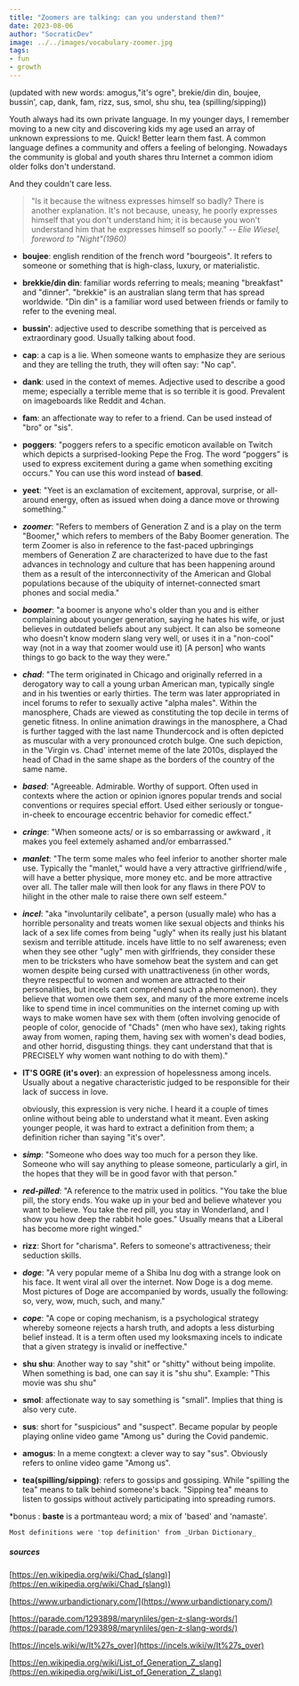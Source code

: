 ```yaml
---
title: "Zoomers are talking: can you understand them?"
date: 2023-08-06
author: "SocraticDev"
image: ../../images/vocabulary-zoomer.jpg
tags:
- fun
- growth
---
```

(updated with new words: amogus,"it's ogre", brekie/din din, boujee, bussin', cap,
dank, fam, rizz, sus, smol, shu shu, tea (spilling/sipping)) 
 
Youth always had its own private language. In my younger days, I remember moving to a new city and discovering kids my age used an array of unknown expressions to me. Quick! Better learn them fast. A common language defines a community and offers a feeling of belonging. Nowadays the community is global and youth shares thru Internet a common idiom older folks don't understand. 

And they couldn't care less.

> "Is it because the witness expresses himself so badly? There is another explanation. It's not because, uneasy, he poorly expresses himself that you don't understand him; it is because you won't understand him that he expresses himself so poorly."
> <cite>-- Elie Wiesel, foreword to "Night"(1960)</cite>

- __boujee__: english rendition of the french word "bourgeois". It refers to
  someone or something that is high-class, luxury, or materialistic.

- __brekkie/din din__: familiar words referring to meals; meaning "breakfast" and "dinner".
  "brekkie" is an australian slang term that has spread worldwide. "Din din" is
  a familiar word used between friends or family to refer to the evening meal.

- __bussin'__: adjective used to describe something that is perceived as
  extraordinary good. Usually talking about food.

- __cap__: a cap is a lie.  When someone wants to emphasize they are serious
  and they are telling the truth, they will often say: "No cap".

- __dank__: used in the context of memes. Adjective used to describe a good
  meme; especially a terrible meme that is so terrible it is good. Prevalent on
  imageboards like Reddit and 4chan.

- __fam__: an affectionate way to refer to a friend. Can be used instead of
  "bro" or "sis".

- __poggers__: "poggers refers to a specific emoticon available on Twitch which depicts a surprised-looking Pepe the Frog. The word “poggers” is used to express excitement during a game when something exciting occurs." You can use this word instead of __based__.

- __yeet__: "Yeet is an exclamation of excitement, approval, surprise, or all-around energy, often as issued when doing a dance move or throwing something."

- ___zoomer___: "Refers to members of Generation Z and is a play on the term "Boomer," which refers to members of the Baby Boomer generation. The term Zoomer is also in reference to the fast-paced upbringings members of Generation Z are characterized to have due to the fast advances in technology and culture that has been happening around them as a result of the interconnectivity of the American and Global populations because of the ubiquity of internet-connected smart phones and social media."

- ___boomer___: "a boomer is anyone who's older than you and is either complaining about younger generation, saying he hates his wife, or just believes in outdated beliefs about any subject. It can also be someone who doesn't know modern slang very well, or uses it in a "non-cool" way (not in a way that zoomer would use it) [A person] who wants things to go back to the way they were."

- ___chad___: "The term originated in Chicago and originally referred in a derogatory way to call a young urban American man, typically single and in his twenties or early thirties. The term was later appropriated in incel forums to refer to sexually active "alpha males". Within the manosphere, Chads are viewed as constituting the top decile in terms of genetic fitness. In online animation drawings in the manosphere, a Chad is further tagged with the last name Thundercock and is often depicted as muscular with a very pronounced crotch bulge. One such depiction, in the 'Virgin vs. Chad' internet meme of the late 2010s, displayed the head of Chad in the same shape as the borders of the country of the same name.

- ___based___: "Agreeable. Admirable. Worthy of support. Often used in contexts where the action or opinion ignores popular trends and social conventions or requires special effort. Used either seriously or tongue-in-cheek to encourage eccentric behavior for comedic effect."

- ___cringe___: "When someone acts/ or is so embarrassing or awkward , it makes you feel extemely ashamed and/or embarrassed."

- ___manlet___: "The term some males who feel inferior to another shorter male use. Typically the "manlet," would have a very attractive girlfriend/wife , will have a better physique, more money etc. and be more attractive over all. The taller male will then look for any flaws in there POV to hilight in the other male to raise there own self esteem."

- ___incel___: "aka "involuntarily celibate", a person (usually male) who has a horrible personality and treats women like sexual objects and thinks his lack of a sex life comes from being "ugly" when its really just his blatant sexism and terrible attitude. incels have little to no self awareness; even when they see other "ugly" men with girlfriends, they consider these men to be tricksters who have somehow beat the system and can get women despite being cursed with unattractiveness (in other words, theyre respectful to women and women are attracted to their personalities, but incels cant comprehend such a phenomenon). they believe that women owe them sex, and many of the more extreme incels like to spend time in incel communities on the internet coming up with ways to make women have sex with them (often involving genocide of people of color, genocide of "Chads" (men who have sex), taking rights away from women, raping them, having sex with women's dead bodies, and other horrid, disgusting things. they cant understand that that is PRECISELY why women want nothing to do with them)."

- __IT'S OGRE (it's over)__: an expression of hopelessness among incels. Usually
  about a negative characteristic judged to be responsible for their lack of
  success in love.

  obviously, this expression is very niche. I heard it a couple of times online
  without being able to understand what it meant. Even asking younger people,
  it was hard to extract a definition from them; a definition richer than
  saying "it's over".

- ___simp___: "Someone who does way too much for a person they like. Someone who will say anything to please someone, particularly a girl, in the hopes that they will be in good favor with that person."

- ___red-pilled___: "A reference to the matrix used in politics. "You take the blue pill, the story ends. You wake up in your bed and believe whatever you want to believe. You take the red pill, you stay in Wonderland, and I show you how deep the rabbit hole goes." Usually means that a Liberal has become more right winged."

- __rizz__: Short for "charisma". Refers to someone's attractiveness; their
  seduction skills.

- ___doge___: "A very popular meme of a Shiba Inu dog with a strange look on his face. It went viral all over the internet. Now Doge is a dog meme. Most pictures of Doge are accompanied by words, usually the following: so, very, wow, much, such, and many."

- ___cope___: "A cope or coping mechanism, is a psychological strategy whereby someone rejects a harsh truth, and adopts a less disturbing belief instead. It is a term often used my looksmaxing incels to indicate that a given strategy is invalid or ineffective."

- __shu shu__: Another way to say "shit" or "shitty" without being impolite.
  When something is bad, one can say it is "shu shu". Example: "This movie was
  shu shu"

- __smol__: affectionate way to say something is "small". Implies that thing is
  also very cute.  

- __sus__: short for "suspicious" and "suspect". Became popular by people
  playing online video game "Among us" during the Covid pandemic.

- __amogus__: In a meme congtext: a clever way to say "sus". Obviously refers to online video game "Among us".

- __tea(spilling/sipping)__: refers to gossips and gossiping. While "spilling
  the tea" means to talk behind someone's back. "Sipping tea" means to listen
  to gossips without actively participating into spreading rumors. 

*bonus : __baste__ is a portmanteau word; a mix of 'based' and 'namaste'.

``Most definitions were 'top definition' from _Urban Dictionary_``

##### sources

[https://en.wikipedia.org/wiki/Chad_(slang)](https://en.wikipedia.org/wiki/Chad_(slang))

[https://www.urbandictionary.com/](https://www.urbandictionary.com/)

[https://parade.com/1293898/marynliles/gen-z-slang-words/](https://parade.com/1293898/marynliles/gen-z-slang-words/)

[https://incels.wiki/w/It%27s_over](https://incels.wiki/w/It%27s_over)

[https://en.wikipedia.org/wiki/List_of_Generation_Z_slang](https://en.wikipedia.org/wiki/List_of_Generation_Z_slang)